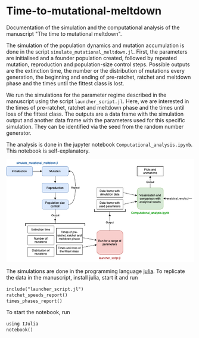 # Time-to-mutational-meltdown
Documentation of the simulation and the computational analysis of the manuscript "The time to mutational meltdown".

The simulation of the population dynamics and mutation accumulation is done in the script `simulate_mutational_meltdown.jl`. First, the parameters are initialised and a founder population created, followed by repeated mutation, reproduction and population-size control steps. Possible outputs are the extinction time, the number or the distribution of mutations every generation, the beginning and ending of pre-ratchet, ratchet and meltdown phase and the times until the fittest class is lost.

We run the simulations for the parameter regime described in the manuscript using the script `launcher_script.jl`. Here, we are interested in the times of pre-ratchet, ratchet and meltdown phase and the times until loss of the fittest class. The outputs are a data frame with the simulation output and another data frame with the parameters used for this specific simulation. They can be identified via the seed from the random number generator.

The analysis is done in the jupyter notebook `Computational_analysis.ipynb`. This notebook is self-explanatory.

![Flow chart](flowchart.png)


The simulations are done in the programming language [julia](https://julialang.org).
To replicate the data in the manuscript, install julia, start it and run
```
include("launcher_script.jl")
ratchet_speeds_report()
times_phases_report()
```
To start the notebook, run
```
using IJulia
notebook()
```
